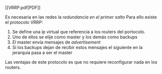 [[VRRP.pdf|PDF]]

Es necesaria en las redes la *redundancia en el primer salto*
Para ello existe el protocolo VRRP:

1. Se define una ip virtual que referencia a los routers del portocolo.
2. Uno de ellos se elije como master y los demás como backups
3. El master envía mensajes de *advertisement*
4. Si los backups dejan de recibir estos mensajes el siguiente en la jerarquía pasa a ser el master

Las ventajas de este protocolo es que no requiere reconfigurar nada en los routers.